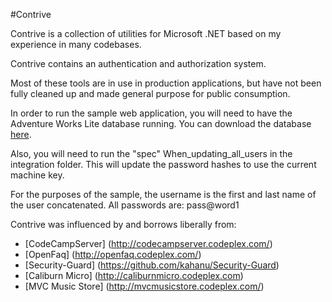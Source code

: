 #Contrive

Contrive is a collection of utilities for Microsoft .NET based on my experience in many codebases.

Contrive contains an authentication and authorization system.

Most of these tools are in use in production applications, but have not been fully cleaned up and made general purpose for public consumption.

In order to run the sample web application, you will need to have the Adventure Works Lite database running. You can download the database [here](http://msftdbprodsamples.codeplex.com/releases/view/93587).

Also, you will need to run the "spec" When\_updating\_all\_users in the integration folder. This will update the password hashes to use the current machine key.

For the purposes of the sample, the username is the first and last name of the user concatenated. All passwords are: pass@word1

Contrive was influenced by and borrows liberally from:

* [CodeCampServer] (http://codecampserver.codeplex.com/)
* [OpenFaq] (http://openfaq.codeplex.com/)
* [Security-Guard] (https://github.com/kahanu/Security-Guard)
* [Caliburn Micro] (http://caliburnmicro.codeplex.com)
* [MVC Music Store] (http://mvcmusicstore.codeplex.com/)
